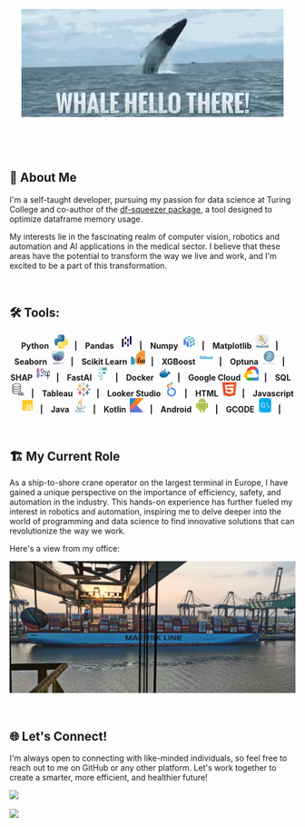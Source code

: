 <link
  rel="stylesheet"
  href="https://cdn.jsdelivr.net/gh/dheereshagrwal/colored-icons@1.7.4/src/app/ci.min.css"
/>

<p align="center">
    <img src="images/whale-hello.gif"/>
</p>

&nbsp;

&nbsp;

## 👨 About Me

I'm a self-taught developer, pursuing my passion for data science at Turing College and co-author of the [df-squeezer package](https://pypi.org/project/df-squeezer/), a tool designed to optimize dataframe memory usage. 

My interests lie in the fascinating realm of computer vision, robotics and automation and AI applications in the medical sector. I believe that these areas have the potential to transform the way we live and work, and I'm excited to be a part of this transformation.

&nbsp;

## 🛠️ Tools:
<p align="center">
<b >Python &nbsp; <img src="images/icons/python.jpeg" width="25" height="25"/>&nbsp;&nbsp;&nbsp;|&nbsp;&nbsp;&nbsp;</b>
<b >Pandas &nbsp; <img src="images/icons/pandas.png" width="25" height="25"/>&nbsp;&nbsp;&nbsp;|&nbsp;&nbsp;&nbsp;</b>
<b >Numpy &nbsp;<img src="images/icons/numpy.png" width="25" height="25"/>&nbsp;&nbsp;&nbsp;|&nbsp;&nbsp;&nbsp;</b>
<b >Matplotlib &nbsp;<img src="images/icons/matplotlib.jpg" width="25" height="25"/>&nbsp;&nbsp;&nbsp;|&nbsp;&nbsp;&nbsp;</b>
<b >Seaborn &nbsp;<img src="images/icons/seaborn.jpg" width="25" height="25"/>&nbsp;&nbsp;&nbsp;|&nbsp;&nbsp;&nbsp;</b>
<b >Scikit Learn &nbsp;<img src="images/icons/sklearn.jpg" width="25" height="25"/>&nbsp;&nbsp;&nbsp;|&nbsp;&nbsp;&nbsp;</b>
<b >XGBoost &nbsp;<img src="images/icons/xgboost.jpg" width="25" height="25"/>&nbsp;&nbsp;&nbsp;|&nbsp;&nbsp;&nbsp;</b>
<b >Optuna &nbsp;<img src="images/icons/optuna.jpg" width="25" height="25"/>&nbsp;&nbsp;&nbsp;|&nbsp;&nbsp;&nbsp;</b>
<b >SHAP &nbsp;<img src="images/icons/shap.png" width="25" height="25"/>&nbsp;&nbsp;&nbsp;|&nbsp;&nbsp;&nbsp;</b>
<b >FastAI &nbsp;<img src="images/icons/fastai.jpg" width="25" height="25"/>&nbsp;&nbsp;&nbsp;|&nbsp;&nbsp;&nbsp;</b>
<b >Docker &nbsp;<img src="images/icons/docker.png" width="25" height="25"/>&nbsp;&nbsp;&nbsp;|&nbsp;&nbsp;&nbsp;</b>
<b >Google Cloud &nbsp;<img src="images/icons/google.png" width="25" height="25"/>&nbsp;&nbsp;&nbsp;|&nbsp;&nbsp;&nbsp;</b>
<b >SQL &nbsp;<img src="images/icons/sql.png" width="25" height="25"/>&nbsp;&nbsp;&nbsp;|&nbsp;&nbsp;&nbsp;</b>
<b >Tableau &nbsp;<img src="images/icons/tableau.png" width="25" height="25"/>&nbsp;&nbsp;&nbsp;|&nbsp;&nbsp;&nbsp;</b>
<b >Looker Studio &nbsp;<img src="images/icons/looker.png" width="25" height="25"/>&nbsp;&nbsp;&nbsp;|&nbsp;&nbsp;&nbsp;</b>
<b >HTML &nbsp;<img src="images/icons/html.png" width="25" height="25"/>&nbsp;&nbsp;&nbsp;|&nbsp;&nbsp;&nbsp;</b>
<b >Javascript &nbsp;<img src="images/icons/javascript.png" width="25" height="25"/>&nbsp;&nbsp;&nbsp;|&nbsp;&nbsp;&nbsp;</b>
<b >Java &nbsp;<img src="images/icons/java.png" width="25" height="25"/>&nbsp;&nbsp;&nbsp;|&nbsp;&nbsp;&nbsp;</b>
<b >Kotlin &nbsp;<img src="images/icons/kotlin.jpg" width="25" height="25"/>&nbsp;&nbsp;&nbsp;|&nbsp;&nbsp;&nbsp;</b>
<b >Android &nbsp;<img src="images/icons/android.png" alt="android" width="25" height="25"/>&nbsp;&nbsp;&nbsp;|&nbsp;&nbsp;&nbsp;</b>
<b >GCODE &nbsp;<img src="images/icons/gcode.png" width="25" height="25"/>&nbsp;&nbsp;&nbsp;|&nbsp;&nbsp;&nbsp;</b>
</p>

&nbsp;

## 🏗️ My Current Role

As a ship-to-shore crane operator on the largest terminal in Europe, I have gained a unique perspective on the importance of efficiency, safety, and automation in the industry. This hands-on experience has further fueled my interest in robotics and automation, inspiring me to delve deeper into the world of programming and data science to find innovative solutions that can revolutionize the way we work.

Here's a view from my office:

<img src="images/IMG_20210719_211203.jpg"></img>

&nbsp;

## 🌐 Let's Connect!

I'm always open to connecting with like-minded individuals, so feel free to reach out to me on GitHub or any other platform. Let's work together to create a smarter, more efficient, and healthier future!

<a href="https://www.linkedin.com/in/kenneth-breugelmans/"><img src="https://img.shields.io/badge/LinkedIn-0077B5?style=for-the-badge&logo=linkedin&logoColor=white"></a>

<a href="http://www.kenneth-b.com"><img src="https://img.shields.io/badge/website-000000?style=for-the-badge&logo=About.me&logoColor=white"></a>

<!---
kkalera/kkalera is a ✨ special ✨ repository because its `README.md` (this file) appears on your GitHub profile.
You can click the Preview link to take a look at your changes.
--->
